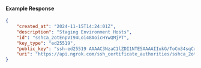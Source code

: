 <!-- Code generated for API Clients. DO NOT EDIT. -->

#### Example Response

```json
{
	"created_at": "2024-11-15T14:24:01Z",
	"description": "Staging Environment Hosts",
	"id": "sshca_2otEnpVI94Loi48AoicHYwQMjPT",
	"key_type": "ed25519",
	"public_key": "ssh-ed25519 AAAAC3NzaC1lZDI1NTE5AAAAIIukG/ToCm34sqCxrPU/KxccIv5nejAuoVtpxglnqv9Y",
	"uri": "https://api.ngrok.com/ssh_certificate_authorities/sshca_2otEnpVI94Loi48AoicHYwQMjPT"
}
```
